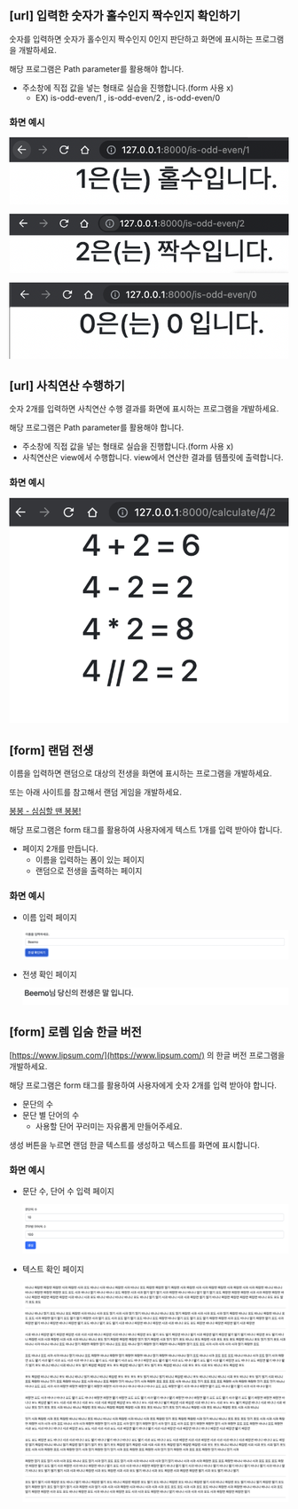 ## [url] 입력한 숫자가 홀수인지 짝수인지 확인하기

숫자를 입력하면 숫자가 홀수인지 짝수인지 0인지 판단하고 화면에 표시하는 프로그램을 개발하세요.

해당 프로그램은 Path parameter를 활용해야 합니다.

- 주소창에 직접 값을 넣는 형태로 실습을 진행합니다.(form 사용 x)
    - EX) is-odd-even/1 , is-odd-even/2 , is-odd-even/0

### 화면 예시

![1-1](django_practice_0926.assets/1-1.PNG)

![1-2](django_practice_0926.assets/1-2.PNG)

![1-3](django_practice_0926.assets/1-3.PNG)

## [url] 사칙연산 수행하기

숫자 2개를 입력하면 사칙연산 수행 결과를 화면에 표시하는 프로그램을 개발하세요.

해당 프로그램은 Path parameter를 활용해야 합니다.

- 주소창에 직접 값을 넣는 형태로 실습을 진행합니다.(form 사용 x)
- 사칙연산은 view에서 수행합니다. view에서 연산한 결과를 템플릿에 출력합니다.

### 화면 예시

![2-1](django_practice_0926.assets/2-1.PNG)

## [form] 랜덤 전생

이름을 입력하면 랜덤으로 대상의 전생을 화면에 표시하는 프로그램을 개발하세요. 

또는 아래 사이트를 참고해서 랜덤 게임을 개발하세요.

[봉봉 - 심심할 땐 봉봉!](https://kr.vonvon.me/)

해당 프로그램은 form 태그를 활용하여 사용자에게 텍스트 1개를 입력 받아야 합니다.

- 페이지 2개를 만듭니다.
    - 이름을 입력하는 폼이 있는 페이지
    - 랜덤으로 전생을 출력하는 페이지

### 화면 예시

- 이름 입력 페이지
    
    ![3-1](django_practice_0926.assets/3-1.PNG)
    
- 전생 확인 페이지
    
    ![3-2](django_practice_0926.assets/4-1.PNG)
    

## [form] 로렘 입숨 한글 버전

[https://www.lipsum.com/](https://www.lipsum.com/) 의 한글 버전 프로그램을 개발하세요.

해당 프로그램은 form 태그를 활용하여 사용자에게 숫자 2개를 입력 받아야 합니다.

- 문단의 수
- 문단 별 단어의 수
    - 사용할 단어 꾸러미는 자유롭게 만들어주세요.

생성 버튼을 누르면 랜덤 한글 텍스트를 생성하고 텍스트를 화면에 표시합니다.

### 화면 예시

- 문단 수, 단어 수 입력 페이지
    
    ![5-1](django_practice_0926.assets/5-1.PNG)
    
- 텍스트 확인 페이지

    ![5-2](django_practice_0926.assets/5-2.PNG)
